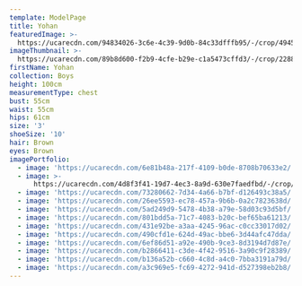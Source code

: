 ```yaml
---
template: ModelPage
title: Yohan
featuredImage: >-
  https://ucarecdn.com/94834026-3c6e-4c39-9d0b-84c33dfffb95/-/crop/4945x3648/0,0/-/preview/
imageThumbnail: >-
  https://ucarecdn.com/89b8d600-f2b9-4cfe-b29e-c1a5473cffd3/-/crop/2288x2862/1639,94/-/preview/
firstName: Yohan
collection: Boys
height: 100cm
measurementType: chest
bust: 55cm
waist: 55cm
hips: 61cm
size: '3'
shoeSize: '10'
hair: Brown
eyes: Brown
imagePortfolio:
  - image: 'https://ucarecdn.com/6e81b48a-217f-4109-b0de-8708b70633e2/'
  - image: >-
      https://ucarecdn.com/4d8f3f41-19d7-4ec3-8a9d-630e7faedfbd/-/crop/1762x1404/0,0/-/preview/
  - image: 'https://ucarecdn.com/73280662-7d34-4a66-b7bf-d126493c38a5/'
  - image: 'https://ucarecdn.com/26ee5593-ec78-457a-9b6b-0a2c7823638d/'
  - image: 'https://ucarecdn.com/5ad249d9-5478-4b38-a79e-58d03c93d5bf/'
  - image: 'https://ucarecdn.com/801bdd5a-71c7-4083-b20c-bef65ba61213/'
  - image: 'https://ucarecdn.com/431e92be-a3aa-4245-96ac-c0cc33017d02/'
  - image: 'https://ucarecdn.com/490cfd1e-624d-49ac-bbe6-3d44afc47dda/'
  - image: 'https://ucarecdn.com/6ef86d51-a92e-490b-9ce3-8d3194d7d87e/'
  - image: 'https://ucarecdn.com/b2866411-c3de-4f42-9516-3a90c9f28389/'
  - image: 'https://ucarecdn.com/b136a52b-c660-4c8d-a4c0-7bba3191a79d/'
  - image: 'https://ucarecdn.com/a3c969e5-fc69-4272-941d-d527398eb2b8/'
---
```



